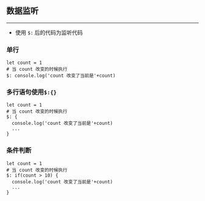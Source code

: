 ## 数据监听
---
* 使用 `$:` 后的代码为监听代码

### 单行
```svelte{3}
let count = 1 
# 当 count 改变的时候执行
$: console.log('count 改变了当前是'+count)
```
### 多行语句使用`$:{}`
```svelte{3-6}
let count = 1 
# 当 count 改变的时候执行
$: {
  console.log('count 改变了当前是'+count)
  ...
}
```
### 条件判断
```svelte{3-6}
let count = 1 
# 当 count 改变的时候执行
$: if(count > 10) {
  console.log('count 改变了当前是'+count)
  ...
}
```